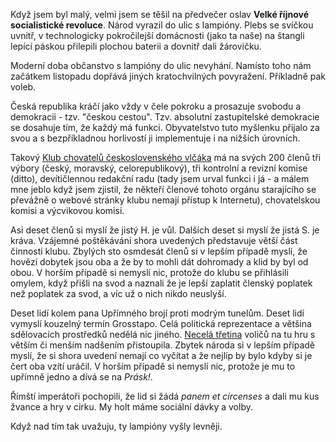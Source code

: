 <!-- dcterms:identifier = riderweblog#183 -->
<!-- dcterms:title = Neočekávané souvislosti zanedbaných oslav Velké říjnové socialistické revoluce -->
<!-- dcterms:abstract = Česká republika kráčí jako vždy v čele pokroku a prosazuje svobodu a demokracii - tzv. "českou cestou". Tzv. absolutní zastupitelské demokracie se dosahuje tím, že každý má funkci. Jenom občanstvo to houfně nechápe a zhusta k volbám nechodí. -->
<!-- np9:categoryId = 2 -->
<!-- x4w:category = Lidé a jiná zvěř -->
<!-- np9:authorId = 1 -->
<!-- np9:authorEmail = michal.valasek@altairis.cz -->
<!-- dcterms:creator = Michal Altair Valášek -->
<!-- dcterms:created = 2004-11-07T02:04:35.89+01:00 -->
<!-- dcterms:dateAccepted = 2004-11-07T02:04:35.89+01:00 -->

Když jsem byl malý, velmi jsem se těšil na předvečer oslav **Velké říjnové socialistické revoluce**. Národ vyrazil do ulic s lampióny. Plebs se svíčkou uvnitř, v technologicky pokročilejší domácnosti (jako ta naše) na štangli lepící páskou přilepili plochou baterii a dovnitř dali žárovičku.

Moderní doba občanstvo s lampióny do ulic nevyhání. Namísto toho nám začátkem listopadu dopřává jiných kratochvilných povyražení. Příkladně pak voleb.

Česká republika kráčí jako vždy v čele pokroku a prosazuje svobodu a demokracii - tzv. "českou cestou". Tzv. absolutní zastupitelské demokracie se dosahuje tím, že každý má funkci. Obyvatelstvo tuto myšlenku přijalo za svou a s bezpříkladnou horlivostí ji implementuje i na nižších úrovních. 

Takový [Klub chovatelů československého vlčáka](http://www.ceskoslovensky-vlcak.cz/) má na svých 200 členů tři výbory (český, moravský, celorepublikový), tři kontrolní a revizní komise (ditto), devítičlennou redakční radu (tady jsem urval funkci i já - a málem mne jeblo když jsem zjistil, že někteří členové tohoto orgánu starajícího se převážně o webové stránky klubu nemají přístup k Internetu), chovatelskou komisi a výcvikovou komisi.

Asi deset členů si myslí že jistý H. je vůl. Dalších deset si myslí že jistá S. je kráva. Vzájemné poštěkávání shora uvedených představuje větší část činnosti klubu. Zbylých sto osmdesát členů si v lepším případě myslí, že hovězí dobytek jsou oba a že by to mohli dát dohromady a klid by byl od obou. V horším případě si nemyslí nic, protože do klubu se přihlásili omylem, když přišli na svod a naznali že je lepší zaplatit členský poplatek než poplatek za svod, a víc už o nich nikdo neuslyší.

Deset lidí kolem pana Upřímného brojí proti modrým tunelům. Deset lidí vymyslí kouzelný termín Grosstapo. Celá politická reprezentace a většina sdělovacích prostředků nedělá nic jiného. [Necelá třetina](http://www.volby.cz/pls/kz2004/kz4?xjazyk=CZ&xdatum=20041105) voličů na tu hru s větším či menším nadšením přistoupila. Zbytek národa si v lepším případě myslí, že si shora uvedení nemají co vyčítat a že nejlíp by bylo kdyby si je čert oba vzítí uráčil. V horším případě si nemyslí nic, protože je mu to upřímně jedno a dívá se na *Prásk!*.

Římští imperátoři pochopili, že lid si žádá *panem et circenses* a dali mu kus žvance a hry v cirku. My holt máme sociální dávky a volby. 

Když nad tím tak uvažuju, ty lampióny vyšly levněji.
